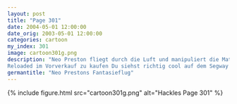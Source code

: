 ```yaml
---
layout: post
title: "Page 301"
date: 2004-05-01 12:00:00
date_orig: 2003-05-01 12:00:00
categories: cartoon
my_index: 301
image: cartoon301g.png
description: "Neo Preston fliegt durch die Luft und manipuliert die Matrix nach seinem Willen Er erblickt das Kino und taucht hinab um eine Eintrittskarte für Matrix
Reloaded im Vorverkauf zu kaufen Du siehst richtig cool auf dem Segway aus, Neo Die sind nur neidisch Preston Katrina Vittles Hazel"
germantitle: "Neo Prestons Fantasieflug"
---
```


{% include figure.html src="cartoon301g.png" alt="Hackles Page 301"  %}
